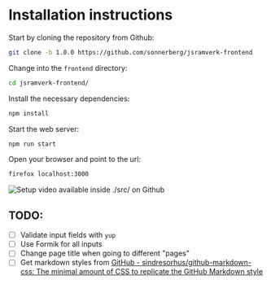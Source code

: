 # Installation instructions

Start by cloning the repository from Github:

```bash
git clone -b 1.0.0 https://github.com/sonnerberg/jsramverk-frontend
```

Change into the `frontend` directory:

```bash
cd jsramverk-frontend/
```

Install the necessary dependencies:

```bash
npm install
```

Start the web server:

```bash
npm run start
```

Open your browser and point to the url:

```bash
firefox localhost:3000
```

![Setup video available inside ./src/ on Github](../setup.svg)

## TODO:
- [ ] Validate input fields with `yup`
- [ ] Use Formik for all inputs
- [ ] Change page title when going to different "pages"
- [ ] Get markdown styles from [GitHub - sindresorhus/github-markdown-css: The minimal amount of CSS to replicate the GitHub Markdown style](https://github.com/sindresorhus/github-markdown-css)